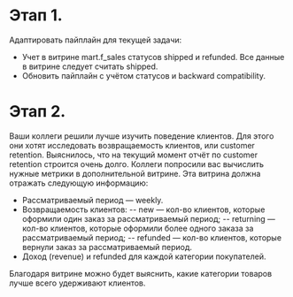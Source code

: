 
# Этап 1.

Адаптировать пайплайн для текущей задачи:
- Учет в витрине mart.f_sales статусов shipped и refunded. Все данные в витрине следует считать shipped.
- Обновить пайплайн с учётом статусов и backward compatibility.


# Этап 2.

Ваши коллеги решили лучше изучить поведение клиентов. Для этого они хотят исследовать возвращаемость клиентов, или customer retention.
Выяснилось, что на текущий момент отчёт по customer retention строится очень долго. Коллеги попросили вас вычислить нужные метрики в дополнительной витрине.
Эта витрина должна отражать следующую информацию:
- Рассматриваемый период — weekly.
- Возвращаемость клиентов:
-- new — кол-во клиентов, которые оформили один заказ за рассматриваемый период;
-- returning — кол-во клиентов, которые оформили более одного заказа за рассматриваемый период;
-- refunded — кол-во клиентов, которые вернули заказ за рассматриваемый период.
- Доход (revenue) и refunded для каждой категории покупателей.

Благодаря витрине можно будет выяснить, какие категории товаров лучше всего удерживают клиентов.
